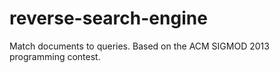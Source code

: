 # reverse-search-engine
Match documents to queries. Based on the ACM SIGMOD 2013 programming contest.



